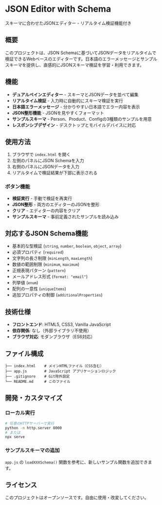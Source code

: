 # JSON Editor with Schema

スキーマに合わせたJSONエディター - リアルタイム検証機能付き

## 概要

このプロジェクトは、JSON Schemaに基づいてJSONデータをリアルタイムで検証できるWebベースのエディターです。日本語のエラーメッセージとサンプルスキーマを提供し、直感的にJSONスキーマ検証を学習・利用できます。

## 機能

- **デュアルペインエディター** - スキーマとJSONデータを並べて編集
- **リアルタイム検証** - 入力時に自動的にスキーマ検証を実行
- **日本語エラーメッセージ** - 分かりやすい日本語でエラー内容を表示
- **JSON整形機能** - JSONを見やすくフォーマット
- **サンプルスキーマ** - Person、Product、Configの3種類のサンプルを用意
- **レスポンシブデザイン** - デスクトップとモバイルデバイスに対応

## 使用方法

1. ブラウザで `index.html` を開く
2. 左側のパネルにJSON Schemaを入力
3. 右側のパネルにJSONデータを入力
4. リアルタイムで検証結果が下部に表示される

### ボタン機能

- **検証実行** - 手動で検証を再実行
- **JSON整形** - 両方のエディターのJSONを整形
- **クリア** - エディターの内容をクリア
- **サンプルスキーマ** - 事前定義されたサンプルを読み込み

## 対応するJSON Schema機能

- 基本的な型検証 (`string`, `number`, `boolean`, `object`, `array`)
- 必須プロパティ (`required`)
- 文字列の長さ制限 (`minLength`, `maxLength`)
- 数値の範囲制限 (`minimum`, `maximum`)
- 正規表現パターン (`pattern`)
- メールアドレス形式 (`format: "email"`)
- 列挙値 (`enum`)
- 配列の一意性 (`uniqueItems`)
- 追加プロパティの制御 (`additionalProperties`)

## 技術仕様

- **フロントエンド**: HTML5, CSS3, Vanilla JavaScript
- **依存関係**: なし（外部ライブラリ不使用）
- **ブラウザ対応**: モダンブラウザ（ES6対応）

## ファイル構成

```
├── index.html    # メインHTMLファイル（CSS含む）
├── app.js        # JavaScript アプリケーションロジック
├── .gitignore    # Git除外設定
└── README.md     # このファイル
```

## 開発・カスタマイズ

### ローカル実行

```bash
# 任意のHTTPサーバーで実行
python -m http.server 8000
# または
npx serve
```

### サンプルスキーマの追加

`app.js` の `loadXXXSchema()` 関数を参考に、新しいサンプル関数を追加できます。

## ライセンス

このプロジェクトはオープンソースです。自由に使用・改変してください。